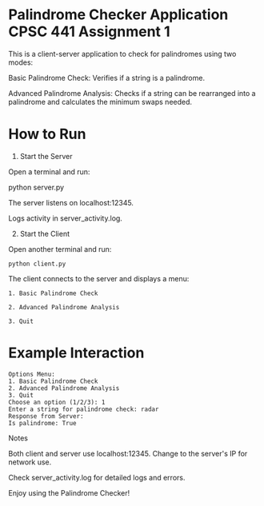 # Palindrome Checker Application CPSC 441 Assignment 1

This is a client-server application to check for palindromes using two modes:

Basic Palindrome Check: Verifies if a string is a palindrome.

Advanced Palindrome Analysis: Checks if a string can be rearranged into a palindrome and calculates the minimum swaps needed.



# How to Run

1. Start the Server

Open a terminal and run:

python server.py

The server listens on localhost:12345.

Logs activity in server_activity.log.

2. Start the Client

Open another terminal and run:
````
python client.py
````
The client connects to the server and displays a menu:
````
1. Basic Palindrome Check

2. Advanced Palindrome Analysis

3. Quit
````
# Example Interaction

````
Options Menu:
1. Basic Palindrome Check
2. Advanced Palindrome Analysis
3. Quit
Choose an option (1/2/3): 1
Enter a string for palindrome check: radar
Response from Server:
Is palindrome: True
````
Notes

Both client and server use localhost:12345. Change to the server's IP for network use.

Check server_activity.log for detailed logs and errors.

Enjoy using the Palindrome Checker!
